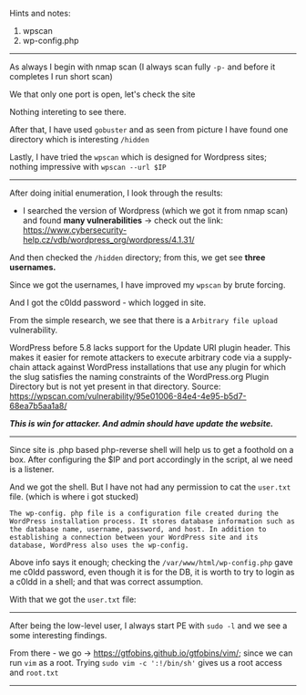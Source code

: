 Hints and notes:
1) wpscan
2) wp-config.php
-----------------------------------------------------------------------------------------------------------------------------------------------------------------------------

As always I begin with nmap scan (I always scan fully `-p-` and before it completes I run short scan)


We that only one port is open, let's check the site


Nothing intereting to see there.


After that, I have used `gobuster` and as seen from picture I have found one directory which is interesting `/hidden`


Lastly, I have tried the `wpscan` which is designed for Wordpress sites; nothing impressive with `wpscan --url $IP`

------------------------------------------------------------------------------------------------------------------------------------------------------------------------

After doing initial enumeration, I look through the results:

- I searched the version of Wordpress (which we got it from nmap scan) and found **many vulnerabilities** -> check out the link: https://www.cybersecurity-help.cz/vdb/wordpress_org/wordpress/4.1.31/ 

And then checked the `/hidden` directory; from this, we get see **three usernames.**

Since we got the usernames, I have improved my  `wpscan` by brute forcing.

And I got the c0ldd password -  which logged in site.


From the simple research, we see that there is a `Arbitrary file upload` vulnerability. 

WordPress before 5.8 lacks support for the Update URI plugin header. This makes it easier for remote attackers to execute arbitrary code via a supply-chain attack against WordPress installations that use any plugin for which the slug satisfies the naming constraints of the WordPress.org Plugin Directory but is not yet present in that directory.
Source: https://wpscan.com/vulnerability/95e01006-84e4-4e95-b5d7-68ea7b5aa1a8/

***This is win for attacker. And admin should have update the website.***

----------------------------------------------------------------------------------------------------------------------------------------------------------------------
Since site is .php based php-reverse shell will help us to get a foothold on a box. After configuring the $IP and port accordingly in the script, al we need is a listener.

And we got the shell. But I have not had any permission to cat the `user.txt` file. (which is where i got stucked) 

`The wp-config. php file is a configuration file created during the WordPress installation process. It stores database information such as the database name, username, password, and host. In addition to establishing a connection between your WordPress site and its database, WordPress also uses the wp-config.`

Above info says it enough; checking the `/var/www/html/wp-config.php` gave me c0ldd password, even though it is for the DB, it is worth to try to login as a c0ldd in a shell; and that was correct assumption.

With that we got the `user.txt` file:



-------------------------------------------------------------------------------------------------------------------------------------------------------------------------
After being the low-level user, I always start PE with `sudo -l` and we see a some interesting findings.

From there - we go -> https://gtfobins.github.io/gtfobins/vim/; since we can run `vim` as a root. Trying  `sudo vim -c ':!/bin/sh'` gives us a root access and `root.txt`



-------------------------------------------------------------------------------------------------------------------------------------------------------------------------
